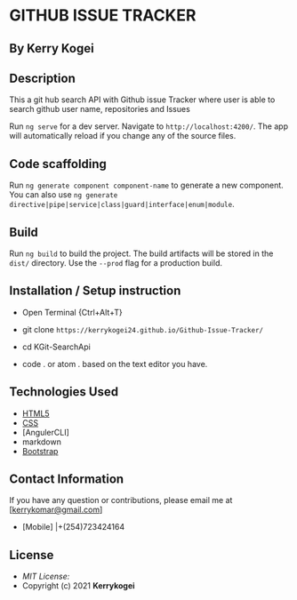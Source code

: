 # GITHUB ISSUE TRACKER
## By Kerry Kogei 


## Description
This a git hub search API with Github issue Tracker  where user is able to search github user name, repositories and Issues

Run `ng serve` for a dev server. Navigate to `http://localhost:4200/`. The app will automatically reload if you change any of the source files.

## Code scaffolding

Run `ng generate component component-name` to generate a new component. You can also use `ng generate directive|pipe|service|class|guard|interface|enum|module`.

## Build

Run `ng build` to build the project. The build artifacts will be stored in the `dist/` directory. Use the `--prod` flag for a production build.



## Installation / Setup instruction
* Open Terminal {Ctrl+Alt+T}

* git clone ```https://kerrykogei24.github.io/Github-Issue-Tracker/```

* cd KGit-SearchApi

* code . or atom . based on the text editor you have.

## Technologies Used

* [HTML5](https://github.com/topics/html5)
* [CSS](https://github.com/topics/css3)
* [AngulerCLI]
* markdown
* [Bootstrap](https://github.com/topics/bootstrap)

## Contact Information 

If you have any question or contributions, please email me at [kerrykomar@gmail.com]
* [Mobile] |+(254)723424164

## License
* *MIT License:*
* Copyright (c) 2021 **Kerrykogei**

